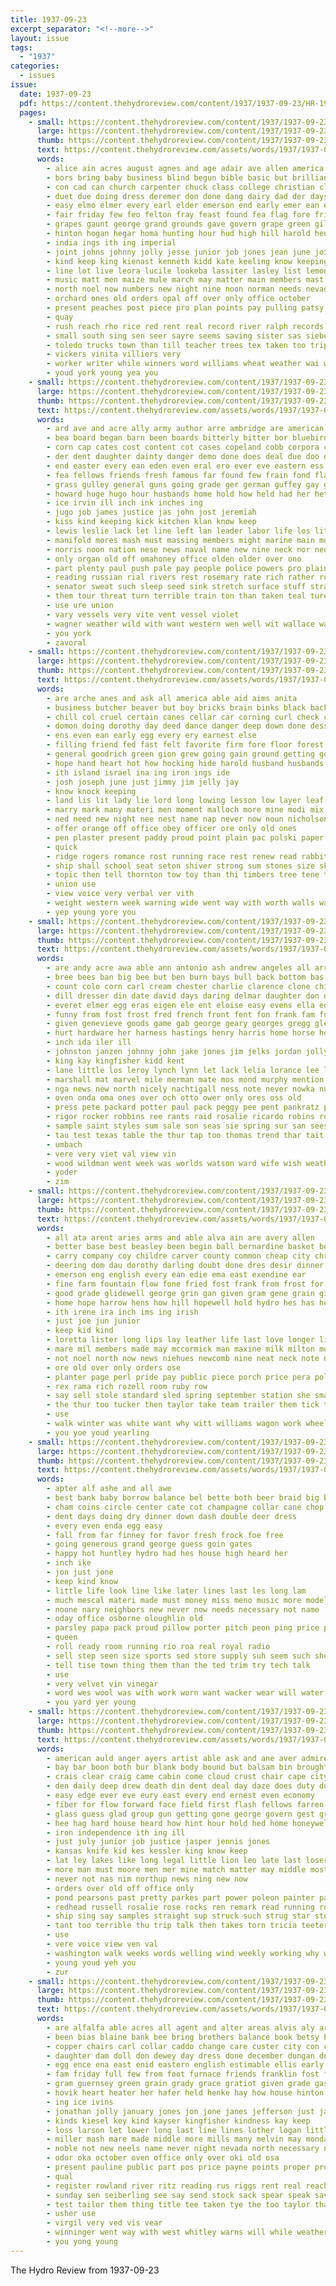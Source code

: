 ```yaml
---
title: 1937-09-23
excerpt_separator: "<!--more-->"
layout: issue
tags:
  - "1937"
categories:
  - issues
issue:
  date: 1937-09-23
  pdf: https://content.thehydroreview.com/content/1937/1937-09-23/HR-1937-09-23.pdf
  pages:
    - small: https://content.thehydroreview.com/content/1937/1937-09-23/small/HR-1937-09-23-01.jpg
      large: https://content.thehydroreview.com/content/1937/1937-09-23/large/HR-1937-09-23-01.jpg
      thumb: https://content.thehydroreview.com/content/1937/1937-09-23/thumbnails/HR-1937-09-23-01.jpg
      text: https://content.thehydroreview.com/assets/words/1937/1937-09-23/HR-1937-09-23-01.txt
      words:
        - alice ain acres august agnes and age adair ave allen america alva aloe apple adkins april assis alspaugh archie arena acord anim alvin agri ago apache all arts asbury are
        - bors bring baby business blind begun bible basic but brilliant beard boucher bob bark brother bigg big binger branch billy bor best beasley both bobet been bryson bare buy buyers bands brothers brane board boys beckmann bill buyer buchanan bassler basket bales bear box back beck ballou bet beulah base begin buchan blare bandy burns bros bodily bars browne bailey
        - con cad can church carpenter chuck class college christian clement cole crosswhite caddo cotton comes carl courts chalk christ clerk chas came carolyn carnegie carnival cari cecil child clock cost car cant corn care chang cos cousin cattle cobb company camp cates charles cee county chair come clyde cases commander city
        - duet due doing dress deremer don done dang dairy dad der days durant danger daughter dinner director date delma dor dan during day driver ditmore down duke
        - easy elmo elmer every earl elder emerson end early emer ean ery eileen ever even everett east ernest
        - fair friday few feo felton fray feast found fea flag fore friend fox faye fred fail farm from first full fond front frank for former files far forty free fors funny foyt fruit falls
        - grapes gaunt george grand grounds gave govern grape green gilchrist guinn group gone geary gamma guest gay gosh guy grown gross getting goodfellow general guymon giant good given going gates
        - hinton hogan hegar homa hunting hour hud high hill harold hens harlin hatfield hem hart hom held howard horse hydro hand happy harvey hemphill heisel horm henke health how had heard home heidebrecht her henry has head hoppers hardware hearing
        - india ings ith ing imperial
        - joint johns johnny jolly jesse junior job jones jean june joice jerry jackson july jon joe jonathan john
        - kind keep king kienast kenneth kidd kate keeling know keeping kuntz kellar keel kan
        - line lot live leora lucile lookeba lassiter lasley list lemon lucky las lat lead lorene laden learn land living lush lee later last less laws lighter left lois lawrence lands lay lottie lynn life like lunch
        - music matt men maize mule march may matter main members mast mattie made mis monday more mers miller much moro means minister mar must man mile min marie miles mer midway miss morn maybe most milton mary many mos mest mission meals morning
        - north noel now numbers new night nine noon norman needs nevada never neel name neal non nephew neigh near nims nowka not
        - orchard ones old orders opal off over only office october
        - present peaches post piece pro plan points pay pulling patsy prine president pat place person prior paynes pitzer parent proud per point pankratz phipps pan pow people peach persons peo park pennant ptak public pastor poor postal price power part pen press payne pound pleasure
        - quay
        - rush reach rho rice red rent real record river ralph records regular roscoe rye row reason roosevelt rather read richert rey ritz richard rex rolls roland rates run raile rel radio
        - small south sing sen seer sayre seems saving sister sas siebert store ship straight sea schools short sawyer swing still state say shows sare street stay set stork service season shall seri saturday story side setting six school sat star sellers son sunday sai sickles said sey senator sweet solo she september second stand schoo sparks sieber seeds sun show secret seven starring shown speech sical sept scott super sale see schroder smith singleton sermon seen shee special smithville score sath states
        - toledo trucks town than till teacher trees tex taken too trip tobacco troop tree tures talk them tilling thom then tho tie taylor tough texas times talent trac tor towns tag tell ture tippy the thing taunt ten tailor take tse tha takes tater tucker top thomas tender
        - vickers vinita villiers very
        - worker writer while winners word williams wheat weather wai wyman waller woods with worth wit watson weeks work was won weatherford willingham wagon weight why west week will wort well warning web welfare wil water want wolff white ways went winner wood
        - youd york young yea you
    - small: https://content.thehydroreview.com/content/1937/1937-09-23/small/HR-1937-09-23-02.jpg
      large: https://content.thehydroreview.com/content/1937/1937-09-23/large/HR-1937-09-23-02.jpg
      thumb: https://content.thehydroreview.com/content/1937/1937-09-23/thumbnails/HR-1937-09-23-02.jpg
      text: https://content.thehydroreview.com/assets/words/1937/1937-09-23/HR-1937-09-23-02.txt
      words:
        - ard ave and acre ally army author arre ambridge are american ago alas august arms angles acres anta area accord anthony all alexandria
        - bea board began barn been boards bitterly bitter bor bluebird bird boy begin back britain border blacks bruckart bers ber big band both but bill burke best brother bar better break black books bran bulk book brings
        - corn cap cates cost content cot cases copeland cobb corpora came con case crew courts character company cross companion care certain cease can circle cant cece cargo cover congress cratic comment corner chap craze crave comes chi court carry condi change course coins charles china come clark
        - der dent daughter dainty danger demo done does deal due doo dinner down dreifus die during door day days duce dering deter
        - end easter every ean eden even eral ero ever eve eastern ess early east edge england
        - fea fellows friends fresh famous far found few frain fond flaming farley french fall face fair franklin feder flowers fine firm floss forward first fand fiery for farms fic farm fed fleet fore france from full ference fields
        - grass gulley general guns going grade ger german guffey gay gone greece ginsberg grounds given geneva gross gold gain group greed grow good grain germany
        - howard huge hugo hour husbands home hold how held had her hether hei hes has house hand heres harm hydro hair him half horse heard ham hot hands hite hay
        - ice irvin ill inch ink inches ing
        - jugo job james justice jas john jost jeremiah
        - kiss kind keeping kick kitchen klan know keep
        - lewis leslie lack let line left lan leader labor life los little laws lead like lands late live lines later london long last land less lanes light liberal longer lime litvinoff landing law legal
        - manifold mores mash must massing members might marine main montague merchant mass most matter morning mine million manu man mahoney mei made montana monica mis master more milk matic mood maxim mary mess missouri means mako mania much men may many marriage
        - norris noon nation nese news naval name new nine neck nor ned north ning nate nicely now novel night names not near never
        - only organ old off omahoney office olden older over ono
        - part plenty paul push pale pay people police powers pro plain pert proper present pinks poor pincus public picking polos prima policy patter promise pounds plan president per pense pos press ply pleas par plane point persons pleasant poli
        - reading russian rial rivers rest rosemary rate rich rather roosevelt remark reach risk range rear roose regular red radio rout
        - senator sweat such sleep seed sink stretch surface stuff straight said summer stitch set seen say sult spine sea short six stand sible strong slow stock surprise stage send still shall starts son sole second smail sewing service sion store supply season school spanish small soon size show spain sank salt stamps sharper single side states speech spring shakespeare sides sake soo strife see stant stands ship sophie september she sad stamp soso seem session spray sal sen seems shape simple
        - them tour threat turn terrible train ton than taken teal ture trip top tal telling the then tews tra tee talk table ties take too treat tooth
        - use ure union
        - vary vessels very vite vent vessel violet
        - wagner weather wild with want western wen well wit wallace warring way will went write wheeler won weak was wage work week washington why water william win while wages worst war winter waste waters wanton words window
        - you york
        - zavoral
    - small: https://content.thehydroreview.com/content/1937/1937-09-23/small/HR-1937-09-23-03.jpg
      large: https://content.thehydroreview.com/content/1937/1937-09-23/large/HR-1937-09-23-03.jpg
      thumb: https://content.thehydroreview.com/content/1937/1937-09-23/thumbnails/HR-1937-09-23-03.jpg
      text: https://content.thehydroreview.com/assets/words/1937/1937-09-23/HR-1937-09-23-03.txt
      words:
        - are arche anes and ask all america able aid aims anita
        - business butcher beaver but boy bricks brain binks black back big beat blow breath billy base brave burgess body blessing been brilliant baby brought bird barber boat bible bea begun bow born bless
        - chill col cruel certain canes cellar car corning curl check church common company cook case cause cost cant collar coast come can con course charles congo cordial chance crow cleveland custard crete columbia chap curtis came
        - domon doing dorothy day deed dance danger deep down done dessert douglas due don does daughter dry ded dare deeds dear driver double
        - ens even ean early egg every ery earnest else
        - filling friend fed fast felt favorite firm fore floor forest face fear flint ferring fine for farmer fresh fill few first forth fair fever front forget french found fire field from far forward
        - general goodrich green gion grew going gain ground getting goodness grace gai golden groves gee gun good given gave gad glad
        - hope hand heart hot how hocking hide harold husband husbands had home hurt human heard hard honor hundred hour hurry head happy herald hydro has house hill high hidden him heads hath hol hold her
        - ith island israel ina ing iron ings ide
        - josh joseph june just jimmy jim jelly jay
        - know knock keeping
        - land lis lit lady lie lord long lowing lesson low layer leaf light lars little lights love les ley line letter lay law lundquist labor like let last
        - marry mark many materi men moment malloch more mine modi mix magazine much march mak manship moody made min must milk man magnani may miss money mah might maker mighty majestic magic montreal mans matter most
        - ned need new night nee nest name nap never now noun nicholson nowhere ness nation nice not near
        - offer orange off office obey officer ore only old ones
        - pen plaster present paddy proud point plain pac polski paper parent peter peoples plenty player people punch poor plan pond pearl power pool proven points part parker
        - quick
        - ridge rogers romance rost running race rest renew read rabbit rind reading rule rain reason row rock
        - ship shall school seat seton shiver strong sum stones size sky spells see step self stone sein salt slight sin space scripture safe september sprung second seem seam sammy shawnee seu say story smart side san sions stiff stranger single sed stops said sunday sat she stable strain study skill smooth such seen state smith start store subject sugar sister stands strength still smile service sorrow
        - topic then tell thornton tow toy than thi timbers tree tene terrible too turn them thou trees taller top thing the ting times take thee tongue tar ten
        - union use
        - view voice very verbal ver vith
        - weight western week warning wide went way with worth walls water works warren while wage walk white want world work was ware walla weak why well whitman wes wife winks watch whit wears wil words wear wate will word
        - yep young yore you
    - small: https://content.thehydroreview.com/content/1937/1937-09-23/small/HR-1937-09-23-04.jpg
      large: https://content.thehydroreview.com/content/1937/1937-09-23/large/HR-1937-09-23-04.jpg
      thumb: https://content.thehydroreview.com/content/1937/1937-09-23/thumbnails/HR-1937-09-23-04.jpg
      text: https://content.thehydroreview.com/assets/words/1937/1937-09-23/HR-1937-09-23-04.txt
      words:
        - are andy acre awa able ann antonio ash andrew angeles all arr and ane ago angie arietta ark appl acer ard ates alen ater amos ade acord
        - bree bees ban big bee but ben burn bays bull back bottom bas brindle bea bright been black beck busi baki bis business ball book bake bill bert boschert bridgeport bus
        - count colo corn carl cream chester charlie clarence clone childre comfort cid coker church cope cash cox cantrell cook col chain company crail coach credit child chairs caddo crawford clerk coaster common city cattle conver county can call chet clinton cropper coy card
        - dill dresser din date david days daring delmar daughter don doing dress doshier during dan dick deere duncan ditmore death dressing day
        - everet elmer egg eras eigen ele ent eloise easy evens ella edwards entz ember evelyn ear every ernest
        - funny from fost frost fred french front fent fon frank fam fuel for friday fail farm far fone fire fares flansburg
        - given genevieve goods game gab george geary georges gregg glen general gaal grey garden good gang gill glidewell
        - hurt hardware her harness hastings henry harris home horse heres has hamilton homes hem hubert half hart hydro hon hoy high hom head hee
        - inch ida iler ill
        - johnston janzen johnny john jake jones jim jelks jordan jolly joe jaap joplin
        - king kay kingfisher kidd kent
        - lane little los leroy lynch lynn let lack lelia lorance lee loop louie lone last late lister leather
        - marshall mat marvel mile merman mate mos mond murphy mention mona miss mckee mis monday math myrle man milk morgan mise moore mee marion main miller mia many mer mon melva mare mildred money miles margie melvin mac marie mickey mars
        - nga news new north nicely nachtigall ness note never nowka nuse night
        - oven onda oma ones over och otto ower only ores oss old
        - press pete packard potter paul pack peggy pee pent pankratz per presley porter place paal paes pound por pase pretty pope pearl
        - rigor rocker robbins ree rants raid rosalie ricardo robins roy rings rank row roland randolph red ram ras ralph ray rufus rachel rice
        - sample saint styles sum sale son seas sie spring sur san sees schoo shower schools see smooth style sons saving school swartz seo supper stores sae south sun super sole sense sunda sorrel scott sewing sharry september she sam seri sue singer stepp sylvester set star saturday side sik sutton stove stoves service sunday sone sever sept schantz starts steel sho
        - tau test texas table the thur tap too thomas trend thar tait thurs tue tie till trailer
        - umbach
        - vere very viet val view vin
        - wood wildman went week was worlds watson ward wife wish weatherford walt waters west wilma will wicks wire warde williams wil wheel working wit wane white with worley walk weight wild
        - yoder
        - zim
    - small: https://content.thehydroreview.com/content/1937/1937-09-23/small/HR-1937-09-23-05.jpg
      large: https://content.thehydroreview.com/content/1937/1937-09-23/large/HR-1937-09-23-05.jpg
      thumb: https://content.thehydroreview.com/content/1937/1937-09-23/thumbnails/HR-1937-09-23-05.jpg
      text: https://content.thehydroreview.com/assets/words/1937/1937-09-23/HR-1937-09-23-05.txt
      words:
        - all ata arent aries arms and able alva ain are avery allen
        - better base best beasley been begin ball bernardine basket ber bring black browne buy brown boucher bridgeport blonde bay bill book boys bickel but
        - carry company coy childre carver county common cheap city christine cold cream credit clock cattle cutter cellar cole car chick colts coffee
        - deering dom dau dorothy darling doubt done dres desir dinner dour ditmore drees dere day doing den days
        - emerson eng english every ean edie ema east exendine ear
        - fine farm fountain flow fone fried fost frank from frost for friday fair front face first forget
        - good grade glidewell george grin gan given gram gene grain giant goods
        - home hope harrow hens how hill hopewell hold hydro hes has head held hogan hall hatch hamilton house high harn horse hen her had henke harlin
        - ith irene ira inch ims ing irish
        - just joe jun junior
        - keep kid kind
        - loretta lister long lips lay leather life last love longer like let lit live lee
        - mare mil members made may mccormick man maxine milk milton mort miles mar matter mara more maki must mention many mile mower miller mee money
        - not noel north now news niehues newcomb nine neat neck note never new nil
        - ore old over only orders ose
        - planter page perl pride pay public piece porch price pera policy phill pace phipps proud pie pitcher pape port plenty pany purchase per
        - rex rama rich rozell room ruby row
        - say sell stole standard sled spring september station she small study second school see seed sewing service save sept state smooth set such sale south stalk short
        - the thur too tucker then taylor take team trailer them tick than theo try thon triplett tho
        - use
        - walk winter was white want why witt williams wagon work wheel will word whirl wayne with week weight went wyatt waller write
        - you yoe youd yearling
    - small: https://content.thehydroreview.com/content/1937/1937-09-23/small/HR-1937-09-23-06.jpg
      large: https://content.thehydroreview.com/content/1937/1937-09-23/large/HR-1937-09-23-06.jpg
      thumb: https://content.thehydroreview.com/content/1937/1937-09-23/thumbnails/HR-1937-09-23-06.jpg
      text: https://content.thehydroreview.com/assets/words/1937/1937-09-23/HR-1937-09-23-06.txt
      words:
        - apter alf ashe and all awe
        - best bank baby borrow balance bel bette both beer braid big bas
        - cham coins circle center cate cot champagne collar cane chop can change cool crisp call check coleman
        - dent days doing dry dinner down dash double deer dress
        - every even enda egg easy
        - fall from far finney for favor fresh frock foe free
        - going generous grand george guess goin gates
        - happy hot huntley hydro had hes house high heard her
        - inch ike
        - jon just jone
        - keep kind know
        - little life look line like later lines last les long lam
        - much mescal materi made must money miss meno music more model means muha
        - noone nary neighbors new never now needs necessary not name
        - oday office osborne oloughlin old
        - parsley papa pack proud pillow porter pitch peon ping price pion people plenty poli present power
        - queen
        - roll ready room running rio roa real royal radio
        - sell step seen size sports sed store supply suh seem such she sousa see sales shae said season slim service smart seo set sad spell september side sone sewing say sunny short sie saving settle simple
        - tell tise town thing them than the ted trim try tech talk
        - use
        - very velvet vin vinegar
        - word wes wool was with work worn want wacker wear will water well wind
        - you yard yer young
    - small: https://content.thehydroreview.com/content/1937/1937-09-23/small/HR-1937-09-23-07.jpg
      large: https://content.thehydroreview.com/content/1937/1937-09-23/large/HR-1937-09-23-07.jpg
      thumb: https://content.thehydroreview.com/content/1937/1937-09-23/thumbnails/HR-1937-09-23-07.jpg
      text: https://content.thehydroreview.com/assets/words/1937/1937-09-23/HR-1937-09-23-07.txt
      words:
        - american auld anger ayers artist able ask and ane aver admire america addi are alle ago acres awkward all aspen arm allston amber
        - bay bar boon both bur blank body bound but balsam bin brought branch bear business bodily been benjamin balance bing bole bring born begin best big bal byron bunch baltimore box back bonafide
        - crais clear craig came cabin come cloud crust chair cape city corporal call certain crow can cause chance cross care cord cap cour crutch choice courage cant con cords cotton cool
        - den daily deep drew death din dent deal day daze does duty dudley down door demand danger dena dows drop drain doing dennis doll days done dog dark
        - easy edge ever eve eury east every end ernest even economy
        - fiber for flow forward face field first flash fellows farren fun fill felt fall fuse fling frances fortune fate frame fought fore firestone fresh fellow farm fight friend front free fuel from fell farmer few firm fly fire
        - glass guess glad group gun getting gone george govern gest greig ground gin goodness good grave goo given grip greenwood gave granite goes gain going
        - hee hag hard house heard how hint hour hold hed home honeywell her high hundred hope hell had heep hot holding has hase hands held hand half hill harder him heart husband huge hydro halt
        - iron independence ith ing ill
        - just july junior job justice jasper jennis jones
        - kansas knife kid kes kessler king know keep
        - lat ley lakes like long legal little lion leo late last loser lupe leather left lake lov london lovett land large love lot less leap lode lit likes later law life let
        - more man must moore men mer mine match matter may middle most morning milks million monday miss made money manner mercy mowery morse martial margaret moment many mountain monton
        - never not nas nim northup news ning new now
        - orders over old off office only
        - pond pearsons past pretty parkes part power poleon painter pat pulling pen piece puff present pain place partner police plain president pull pitch patric phil paper person pine profit presume pound pense process price public patricia per pust pines ply point
        - redhead russell rosalie rose rocks ren remark read running rock rail roof red rest rise royal reddish roar river rough
        - ship sing say samples straight sup struck such strug star story slow supply scales swindle sand sat sale store spruce smoke samuel said see strain strength shall speaks shoulder states scale show stone second step sam sell sus september safe service speak snow sales square stick side salary shoe sneddon silence sir she summer sullen saw sos short stand sick spinning send set sage
        - tant too terrible thu trip talk then takes torn tricia teeter tie thon tang teh try top them table taken take till tarlton the thing tall throw ton than ted tree thousand
        - use
        - vere voice view ven val
        - washington walk weeks words welling wind weekly working why william wish wheel window win worth winter warren water ward want was way work woods worthy warrens weak word week west went wife wait weight with wellington will well
        - young youd yeh you
        - zur
    - small: https://content.thehydroreview.com/content/1937/1937-09-23/small/HR-1937-09-23-08.jpg
      large: https://content.thehydroreview.com/content/1937/1937-09-23/large/HR-1937-09-23-08.jpg
      thumb: https://content.thehydroreview.com/content/1937/1937-09-23/thumbnails/HR-1937-09-23-08.jpg
      text: https://content.thehydroreview.com/assets/words/1937/1937-09-23/HR-1937-09-23-08.txt
      words:
        - are alfalfa able acres all agent and alter areas alvis aly ard ann alice agri
        - been bias blaine bank bee bring brothers balance book betsy both burner boast balding burge but bone bigger brought baptist baby bridgeport business bead best burns bryan bulls bull bing better begun bros born buy brings barley brother brick bethel
        - copper chairs carl collar caddo change care custer city con church cart cattle cradle cuff cheap call common clock cry come cotton coats cordial chance card cook cross corn cream can col came clinton county case college
        - daughter dam doll don dewey day dress done december dungan down daily during does dresser den drain della
        - egg ence ena east enid eastern english estimable ellis early every equi
        - fam friday full few from foot furnace friends franklin fost fair farm freshman first faye forget fresh flock farms fer free found far fed fast for fore forth farmer
        - gram guernsey green grain grady grace gratiot given grade gas greenfield grant garvey glen good guide gaines
        - hovik heart heater her hafer held henke hay how house hinton hun har halls hiram husband high had heard hard has hydro half home hisel
        - ing ice ivins
        - jonathan jolly january jones jon jone janes jefferson just jas juanita jit
        - kinds kiesel key kind kayser kingfisher kindness kay keep
        - loss larson let lower long last line lines lother logan little living lasley lady lown lout life louise
        - miller mash mare made middle more mills many melvin may monday men morning mar maren miles most mens median marguerite miss must mary man marble mill means mix mattress market moto mcclure mexico marriage major male
        - noble not new neels name never night nevada north necessary names nea now news
        - odor oka october oven office only over oki old osa
        - present pauline public part pos price payne points proper pro pone plan pho pipe peoples paper payment pounds pei plenty people pack pump place
        - qual
        - register rowland river ritz reading rus riggs rent real reach rally room running ready robert roger range red
        - sunday sen seiberling see say send stock sack spear speak save sie south start sali style side subject scott suits second store stand stroud september such shoemaker sport sells sharp station said suit single school sept saturday springs smith sermon student seven special sur short sonja seed story spain southern son shows state stephens sale score surgeon she service standard stepp
        - test tailor them thing title tee taken tye the too taylor than table top tony thurs ties thousand thomas take ture thompson
        - usher use
        - virgil very ved vis vear
        - winninger went way with west whitley warns will while weatherford write wheat walk willard white wade want week wish woodward woods williams wells winters water winter was worn well
        - you yong young
---
```


The Hydro Review from 1937-09-23

<!--more-->

